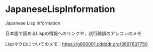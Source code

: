 # JapaneseLispInformation
Japanese Lisp Information

日本語で読めるLispの情報へのリンクや，試行錯誤のアレコレのメモ

Lispマクロについてのメモ：https://g000001.cddddr.org/3697637750
